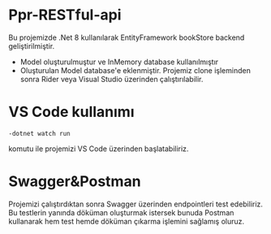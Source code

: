
# Ppr-RESTful-api

Bu projemizde .Net 8 kullanılarak EntityFramework bookStore backend geliştirilmiştir.
- Model oluşturulmuştur ve InMemory database kullanılmıştır
- Oluşturulan Model database'e eklenmiştir.
Projemiz clone işleminden sonra Rider veya Visual Studio üzerinden çalıştırılabilir.

###
# VS Code kullanımı
    -dotnet watch run 
komutu ile projemizi VS Code üzerinden başlatabiliriz.
###
# Swagger&Postman
Projemizi çalıştırdıktan sonra Swagger üzerinden endpointleri test edebiliriz.
Bu testlerin yanında döküman oluşturmak istersek bunuda Postman kullanarak hem test hemde döküman çıkarma işlemini sağlamış oluruz.


